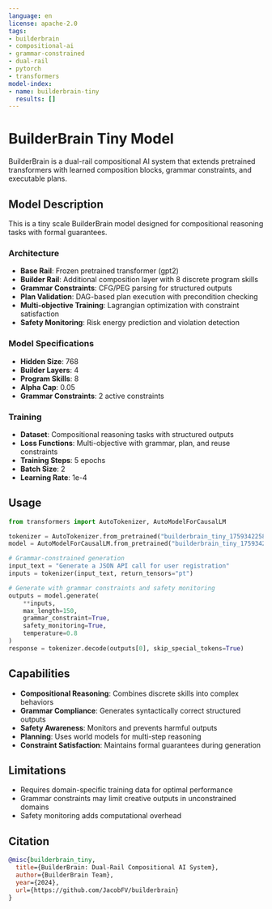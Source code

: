 ```yaml
---
language: en
license: apache-2.0
tags:
- builderbrain
- compositional-ai
- grammar-constrained
- dual-rail
- pytorch
- transformers
model-index:
- name: builderbrain-tiny
  results: []
---
```


# BuilderBrain Tiny Model

BuilderBrain is a dual-rail compositional AI system that extends pretrained transformers with learned composition blocks, grammar constraints, and executable plans.

## Model Description

This is a tiny scale BuilderBrain model designed for compositional reasoning tasks with formal guarantees.

### Architecture

- **Base Rail**: Frozen pretrained transformer (gpt2)
- **Builder Rail**: Additional composition layer with 8 discrete program skills
- **Grammar Constraints**: CFG/PEG parsing for structured outputs
- **Plan Validation**: DAG-based plan execution with precondition checking
- **Multi-objective Training**: Lagrangian optimization with constraint satisfaction
- **Safety Monitoring**: Risk energy prediction and violation detection

### Model Specifications

- **Hidden Size**: 768
- **Builder Layers**: 4
- **Program Skills**: 8
- **Alpha Cap**: 0.05
- **Grammar Constraints**: 2 active constraints

### Training

- **Dataset**: Compositional reasoning tasks with structured outputs
- **Loss Functions**: Multi-objective with grammar, plan, and reuse constraints
- **Training Steps**: 5 epochs
- **Batch Size**: 2
- **Learning Rate**: 1e-4

## Usage

```python
from transformers import AutoTokenizer, AutoModelForCausalLM

tokenizer = AutoTokenizer.from_pretrained("builderbrain_tiny_1759342258")
model = AutoModelForCausalLM.from_pretrained("builderbrain_tiny_1759342258")

# Grammar-constrained generation
input_text = "Generate a JSON API call for user registration"
inputs = tokenizer(input_text, return_tensors="pt")

# Generate with grammar constraints and safety monitoring
outputs = model.generate(
    **inputs,
    max_length=150,
    grammar_constraint=True,
    safety_monitoring=True,
    temperature=0.8
)
response = tokenizer.decode(outputs[0], skip_special_tokens=True)
```

## Capabilities

- **Compositional Reasoning**: Combines discrete skills into complex behaviors
- **Grammar Compliance**: Generates syntactically correct structured outputs
- **Safety Awareness**: Monitors and prevents harmful outputs
- **Planning**: Uses world models for multi-step reasoning
- **Constraint Satisfaction**: Maintains formal guarantees during generation

## Limitations

- Requires domain-specific training data for optimal performance
- Grammar constraints may limit creative outputs in unconstrained domains
- Safety monitoring adds computational overhead

## Citation

```bibtex
@misc{builderbrain_tiny,
  title={BuilderBrain: Dual-Rail Compositional AI System},
  author={BuilderBrain Team},
  year={2024},
  url={https://github.com/JacobFV/builderbrain}
}
```
